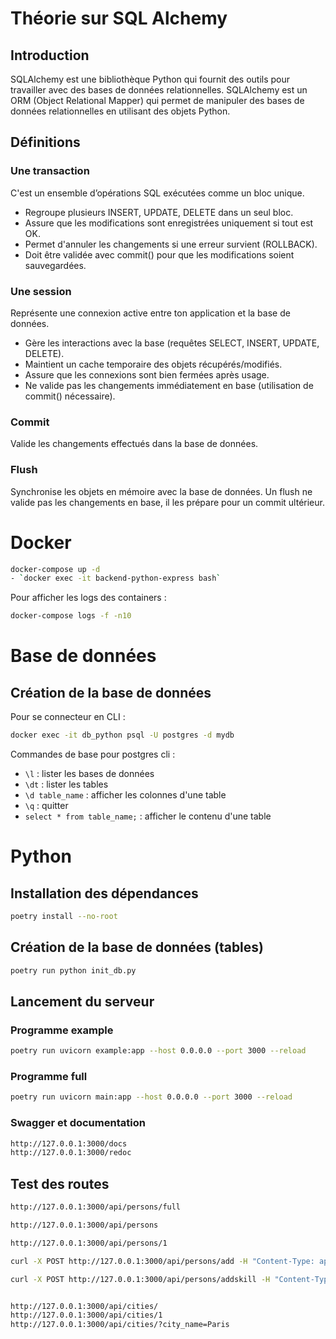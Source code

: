 # Théorie sur SQL Alchemy
## Introduction
SQLAlchemy est une bibliothèque Python qui fournit des outils pour travailler avec des bases de données relationnelles. SQLAlchemy est un ORM (Object Relational Mapper) qui permet de manipuler des bases de données relationnelles en utilisant des objets Python.

## Définitions
### Une transaction
C'est un ensemble d’opérations SQL exécutées comme un bloc unique.
- Regroupe plusieurs INSERT, UPDATE, DELETE dans un seul bloc.
- Assure que les modifications sont enregistrées uniquement si tout est OK.
- Permet d'annuler les changements si une erreur survient (ROLLBACK).
- Doit être validée avec commit() pour que les modifications soient sauvegardées.

### Une session
Représente une connexion active entre ton application et la base de données.
- Gère les interactions avec la base (requêtes SELECT, INSERT, UPDATE, DELETE).
- Maintient un cache temporaire des objets récupérés/modifiés.
- Assure que les connexions sont bien fermées après usage.
- Ne valide pas les changements immédiatement en base (utilisation de commit() nécessaire).

### Commit
Valide les changements effectués dans la base de données.

### Flush
Synchronise les objets en mémoire avec la base de données.
Un flush ne valide pas les changements en base, il les prépare pour un commit ultérieur.

# Docker
```bash
docker-compose up -d
- `docker exec -it backend-python-express bash`
```

Pour afficher les logs des containers :
```bash
docker-compose logs -f -n10
```

# Base de données
## Création de la base de données
Pour se connecteur en CLI : 
```bash
docker exec -it db_python psql -U postgres -d mydb
```

Commandes de base pour postgres cli :
- `\l` : lister les bases de données
- `\dt` : lister les tables
- `\d table_name` : afficher les colonnes d'une table
- `\q` : quitter
- `select * from table_name;` : afficher le contenu d'une table

# Python
## Installation des dépendances
```bash
poetry install --no-root
```

## Création de la base de données (tables)
```bash
poetry run python init_db.py
```

## Lancement du serveur
### Programme example
```bash
poetry run uvicorn example:app --host 0.0.0.0 --port 3000 --reload
```

### Programme full
```bash
poetry run uvicorn main:app --host 0.0.0.0 --port 3000 --reload
```

### Swagger et documentation
```bash
http://127.0.0.1:3000/docs
http://127.0.0.1:3000/redoc
```


## Test des routes
```bash
http://127.0.0.1:3000/api/persons/full

http://127.0.0.1:3000/api/persons

http://127.0.0.1:3000/api/persons/1

curl -X POST http://127.0.0.1:3000/api/persons/add -H "Content-Type: application/json" -d '{"name": "Doe", "age": 30, "city_id": 1}'

curl -X POST http://127.0.0.1:3000/api/persons/addskill -H "Content-Type: application/json" -d '{"person_id": 1, "skill_id": 2}'


http://127.0.0.1:3000/api/cities/
http://127.0.0.1:3000/api/cities/1
http://127.0.0.1:3000/api/cities/?city_name=Paris
```

